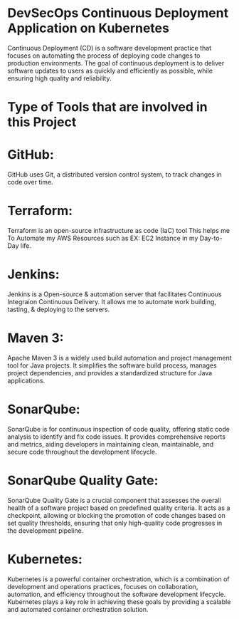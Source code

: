 # DevSecOps Continuous Deployment Application on Kubernetes
Continuous Deployment (CD) is a software development practice that focuses on automating the process of deploying code changes to production environments. The goal of continuous deployment is to deliver software updates to users as quickly and efficiently as possible, while ensuring high quality and reliability.

# Type of Tools that are involved in this Project

# GitHub:
GitHub uses Git, a distributed version control system, to track changes in code over time.

# Terraform:
Terraform is an open-source infrastructure as code (IaC) tool This helps me To Automate my AWS Resources such as EX: EC2 Instance in my Day-to-Day life.

# Jenkins:
Jenkins is a Open-source & automation server that facilitates Continuous Integraion Continuous Delivery. It allows me to automate work building, tasting, & deploying to the servers.

# Maven 3:
Apache Maven 3 is a widely used build automation and project management tool for Java projects. It simplifies the software build process, manages project dependencies, and provides a standardized structure for Java applications.

# SonarQube:
SonarQube is for continuous inspection of code quality, offering static code analysis to identify and fix code issues. It provides comprehensive reports and metrics, aiding developers in maintaining clean, maintainable, and secure code throughout the development lifecycle.

# SonarQube Quality Gate:
SonarQube Quality Gate is a crucial component that assesses the overall health of a software project based on predefined quality criteria. It acts as a checkpoint, allowing or blocking the promotion of code changes based on set quality thresholds, ensuring that only high-quality code progresses in the development pipeline.

# Kubernetes:
Kubernetes is a powerful container orchestration, which is a combination of development and operations practices, focuses on collaboration, automation, and efficiency throughout the software development lifecycle. Kubernetes plays a key role in achieving these goals by providing a scalable and automated container orchestration solution.
